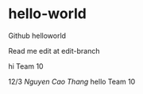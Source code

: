 # hello-world
Github helloworld

Read me edit at edit-branch

hi Team 10

12/3
*Nguyen Cao Thang*
hello Team 10